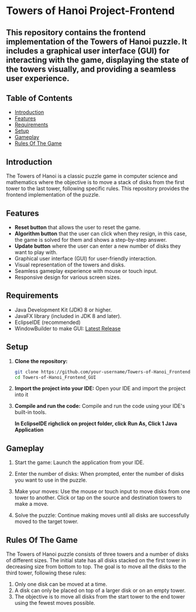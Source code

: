 # Towers of Hanoi Project-Frontend

## This repository contains the frontend implementation of the Towers of Hanoi puzzle. It includes a graphical user interface (GUI) for interacting with the game, displaying the state of the towers visually, and providing a seamless user experience.

## Table of Contents
- [Introduction](#introduction)
- [Features](#features)
- [Requirements](#requirements)
- [Setup](#setup)
- [Gameplay](#gameplay)
- [Rules Of The Game](#rules-of-the-game)

## Introduction

The Towers of Hanoi is a classic puzzle game in computer science and mathematics where the objective is to move a stack of disks from the first tower to the last tower, following specific rules. This repository provides the frontend implementation of the puzzle.

## Features

- **Reset button** that allows the user to reset the game.
- **Algorithm button** that the user can click when they resign, in this case, the game is solved for them and shows a step-by-step answer.
- **Update button** where the user can enter a new number of disks they want to play with.
- Graphical user interface (GUI) for user-friendly interaction.
- Visual representation of the towers and disks.
- Seamless gameplay experience with mouse or touch input.
- Responsive design for various screen sizes.


## Requirements

- Java Development Kit (JDK) 8 or higher.
- JavaFX library (included in JDK 8 and later).
- EclipseIDE (recommended)
- WindowBuilder to make GUI: [Latest Release](https://download.eclipse.org/windowbuilder/updates/release/latest/)
  
## Setup

1. **Clone the repository:**
   ```bash
   git clone https://github.com/your-username/Towers-of-Hanoi_Frontend_GUI.git
   cd Towers-of-Hanoi_Frontend_GUI
2. **Import the project into your IDE:**
   Open your IDE and import the project into it
3. **Compile and run the code:**
   Compile and run the code using your IDE's built-in tools.

   **In EclipseIDE righclick on project folder, click Run As, Click 1 Java Application**

## Gameplay 
1. Start the game:
Launch the application from your IDE.

3. Enter the number of disks:
When prompted, enter the number of disks you want to use in the puzzle.


4. Make your moves:
Use the mouse or touch input to move disks from one tower to another. Click or tap on the source and destination towers to make a move.

6. Solve the puzzle:
Continue making moves until all disks are successfully moved to the target tower.

## Rules Of The Game
The Towers of Hanoi puzzle consists of three towers and a number of disks of different sizes. The initial state has all disks stacked on the first tower in decreasing size from bottom to top. The goal is to move all the disks to the third tower, following these rules:

1. Only one disk can be moved at a time.
2. A disk can only be placed on top of a larger disk or on an empty tower.
3. The objective is to move all disks from the start tower to the end tower using the fewest moves possible.

